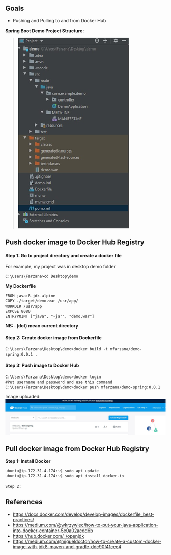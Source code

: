 ## Goals
- Pushing and Pulling to and from Docker Hub

 **Spring Boot Demo Project Structure:**
>![enter image description here](https://github.com/Mfarzana/docker-learning/blob/master/images/demo-project-structure.jpg)
## Push docker image to Docker Hub Registry

#### Step 1: Go to project directory and create a docker file 
 For example, my project was in desktop demo folder
  ```
  C:\Users\Farzana>cd Desktop\demo
  ```
  **My  Dockerfile** 
	
	FROM java:8-jdk-alpine
	COPY ./target/demo.war /usr/app/
	WORKDIR /usr/app
	EXPOSE 8080
	ENTRYPOINT ["java", "-jar", "demo.war"]
	
 **NB:  . (dot) mean current directory** 
####  Step 2: Create docker image from Dockerfile
 ```
 C:\Users\Farzana\Desktop\demo>docker build -t mfarzana/demo-spring:0.0.1 . 
 ```

#### Step 3: Push image to Docker Hub
```
C:\Users\Farzana\Desktop\demo>docker login 
#Put username and password and use this command
C:\Users\Farzana\Desktop\demo>docker push mfarzana/demo-spring:0.0.1
 ```
 Image  uploaded: ![](https://github.com/Mfarzana/docker-learning/blob/master/images/demo-spring-dockerhub.jpg)
  
## Pull docker image from Docker Hub Registry

**Step 1: Install Docker**
```
ubuntu@ip-172-31-4-174:~$ sudo apt update
ubuntu@ip-172-31-4-174:~$ sudo apt install docker.io

Step 2: 

```

## References
- https://docs.docker.com/develop/develop-images/dockerfile_best-practices/
- https://medium.com/@wkrzywiec/how-to-put-your-java-application-into-docker-container-5e0a02acdd6b
- https://hub.docker.com/_/openjdk
- https://medium.com/@migueldoctor/how-to-create-a-custom-docker-image-with-jdk8-maven-and-gradle-ddc90f41cee4

<!--stackedit_data:
eyJoaXN0b3J5IjpbLTE4MzA5MDQwMCwtMTE5MTE4OTE5Niw5OT
c1Mzg4MTIsLTE5ODI5MzE5NDMsMTY3MDM3MTU3MSwxMTMxODIw
NDcwLC0xNzQyNzA3NTA5LDEyMjQ3MjkyNzIsLTExNjI0NTA2MD
gsLTIxMjc0NjAzNjAsMTcxOTM2MzU4NCwxNDMxOTY3ODIsOTA0
MzgyMDc1LC01ODI5MTYyODYsMTM3NzIzMjM4MCwxNzAwODU5Nz
kzLC0xNjIwMDEyNDQ0LDYyMDcyOTkwNiwxMzUxMTYyNzg5LDEw
MzIxMTI3NTNdfQ==
-->